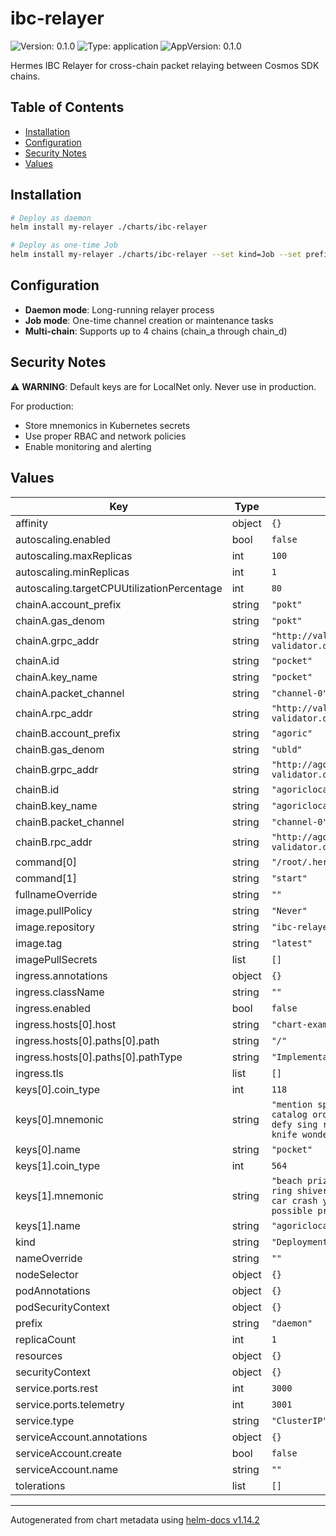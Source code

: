 # ibc-relayer <!-- omit in toc -->

![Version: 0.1.0](https://img.shields.io/badge/Version-0.1.0-informational?style=flat-square) ![Type: application](https://img.shields.io/badge/Type-application-informational?style=flat-square) ![AppVersion: 0.1.0](https://img.shields.io/badge/AppVersion-0.1.0-informational?style=flat-square)

Hermes IBC Relayer for cross-chain packet relaying between Cosmos SDK chains.

## Table of Contents <!-- omit in toc -->

- [Installation](#installation)
- [Configuration](#configuration)
- [Security Notes](#security-notes)
- [Values](#values)

## Installation

```bash
# Deploy as daemon
helm install my-relayer ./charts/ibc-relayer

# Deploy as one-time Job
helm install my-relayer ./charts/ibc-relayer --set kind=Job --set prefix=cli
```

## Configuration

- **Daemon mode**: Long-running relayer process
- **Job mode**: One-time channel creation or maintenance tasks
- **Multi-chain**: Supports up to 4 chains (chain_a through chain_d)

## Security Notes

⚠️ **WARNING**: Default keys are for LocalNet only. Never use in production.

For production:
- Store mnemonics in Kubernetes secrets
- Use proper RBAC and network policies
- Enable monitoring and alerting

## Values

| Key | Type | Default | Description |
|-----|------|---------|-------------|
| affinity | object | `{}` |  |
| autoscaling.enabled | bool | `false` |  |
| autoscaling.maxReplicas | int | `100` |  |
| autoscaling.minReplicas | int | `1` |  |
| autoscaling.targetCPUUtilizationPercentage | int | `80` |  |
| chainA.account_prefix | string | `"pokt"` |  |
| chainA.gas_denom | string | `"pokt"` |  |
| chainA.grpc_addr | string | `"http://validator-pocket-validator.default.svc.cluster.local:9090/"` |  |
| chainA.id | string | `"pocket"` |  |
| chainA.key_name | string | `"pocket"` |  |
| chainA.packet_channel | string | `"channel-0"` |  |
| chainA.rpc_addr | string | `"http://validator-pocket-validator.default.svc.cluster.local:26657/"` |  |
| chainB.account_prefix | string | `"agoric"` |  |
| chainB.gas_denom | string | `"ubld"` |  |
| chainB.grpc_addr | string | `"http://agoric-validator.default.svc.cluster.local:9090/"` |  |
| chainB.id | string | `"agoriclocal"` |  |
| chainB.key_name | string | `"agoriclocal"` |  |
| chainB.packet_channel | string | `"channel-0"` |  |
| chainB.rpc_addr | string | `"http://agoric-validator.default.svc.cluster.local:26657/"` |  |
| command[0] | string | `"/root/.hermes/entrypoint.sh"` |  |
| command[1] | string | `"start"` |  |
| fullnameOverride | string | `""` |  |
| image.pullPolicy | string | `"Never"` |  |
| image.repository | string | `"ibc-relayer"` |  |
| image.tag | string | `"latest"` |  |
| imagePullSecrets | list | `[]` |  |
| ingress.annotations | object | `{}` |  |
| ingress.className | string | `""` |  |
| ingress.enabled | bool | `false` |  |
| ingress.hosts[0].host | string | `"chart-example.local"` |  |
| ingress.hosts[0].paths[0].path | string | `"/"` |  |
| ingress.hosts[0].paths[0].pathType | string | `"ImplementationSpecific"` |  |
| ingress.tls | list | `[]` |  |
| keys[0].coin_type | int | `118` |  |
| keys[0].mnemonic | string | `"mention spy involve verb exercise fiction catalog order agent envelope mystery text defy sing royal fringe return face alpha knife wonder vocal virus drum"` |  |
| keys[0].name | string | `"pocket"` |  |
| keys[1].coin_type | int | `564` |  |
| keys[1].mnemonic | string | `"beach prize number regular tiger aware ring shiver path dizzy please bacon steel car crash youth rural history furnace possible property chicken entire system"` |  |
| keys[1].name | string | `"agoriclocal"` |  |
| kind | string | `"Deployment"` |  |
| nameOverride | string | `""` |  |
| nodeSelector | object | `{}` |  |
| podAnnotations | object | `{}` |  |
| podSecurityContext | object | `{}` |  |
| prefix | string | `"daemon"` |  |
| replicaCount | int | `1` |  |
| resources | object | `{}` |  |
| securityContext | object | `{}` |  |
| service.ports.rest | int | `3000` |  |
| service.ports.telemetry | int | `3001` |  |
| service.type | string | `"ClusterIP"` |  |
| serviceAccount.annotations | object | `{}` |  |
| serviceAccount.create | bool | `false` |  |
| serviceAccount.name | string | `""` |  |
| tolerations | list | `[]` |  |

----------------------------------------------
Autogenerated from chart metadata using [helm-docs v1.14.2](https://github.com/norwoodj/helm-docs/releases/v1.14.2)
